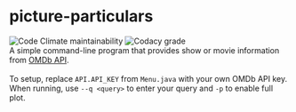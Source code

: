 # picture-particulars
![Code Climate maintainability](https://img.shields.io/codeclimate/maintainability/fisher521/picture-particulars) ![Codacy grade](https://img.shields.io/codacy/grade/f723040ea5984ce1939f98752bb907a7)  
A simple command-line program that provides show or movie information
from [OMDb API](https://www.omdbapi.com/). <br/><br/>
To setup, replace `API.API_KEY` from `Menu.java` with your own OMDb API key.  
When running, use `--q <query>` to enter your query and `-p` to enable full plot.